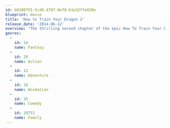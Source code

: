 ```yaml
---
id: b8180f55-5cd8-4787-8e78-b1e32ffe020e
blueprint: movie
title: 'How to Train Your Dragon 2'
release_date: '2014-06-12'
overview: "The thrilling second chapter of the epic How To Train Your Dragon trilogy brings back the fantastical world of Hiccup and Toothless five years later. While Astrid, Snotlout and the rest of the gang are challenging each other to dragon races (the island's new favorite contact sport), the now inseparable pair journey through the skies, charting unmapped territories and exploring new worlds. When one of their adventures leads to the discovery of a secret ice cave that is home to hundreds of new wild dragons and the mysterious Dragon Rider, the two friends find themselves at the center of a battle to protect the peace."
genres:
  -
    id: 14
    name: Fantasy
  -
    id: 28
    name: Action
  -
    id: 12
    name: Adventure
  -
    id: 16
    name: Animation
  -
    id: 35
    name: Comedy
  -
    id: 10751
    name: Family
---
```

